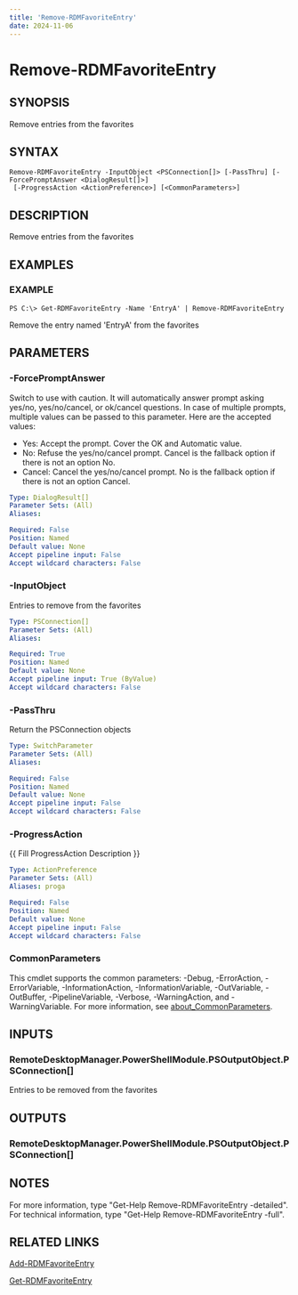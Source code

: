 ```yaml
---
title: 'Remove-RDMFavoriteEntry'
date: 2024-11-06
---
```



# Remove-RDMFavoriteEntry

## SYNOPSIS
Remove entries from the favorites

## SYNTAX

```
Remove-RDMFavoriteEntry -InputObject <PSConnection[]> [-PassThru] [-ForcePromptAnswer <DialogResult[]>]
 [-ProgressAction <ActionPreference>] [<CommonParameters>]
```

## DESCRIPTION
Remove entries from the favorites

## EXAMPLES

### EXAMPLE
```
PS C:\> Get-RDMFavoriteEntry -Name 'EntryA' | Remove-RDMFavoriteEntry
```

Remove the entry named 'EntryA' from the favorites

## PARAMETERS

### -ForcePromptAnswer
Switch to use with caution.
It will automatically answer prompt asking yes/no, yes/no/cancel, or ok/cancel questions.
In case of multiple prompts, multiple values can be passed to this parameter.
Here are the accepted values:
- Yes: Accept the prompt.
Cover the OK and Automatic value.
- No: Refuse the yes/no/cancel prompt.
Cancel is the fallback option if there is not an option No.
- Cancel: Cancel the yes/no/cancel prompt.
No is the fallback option if there is not an option Cancel.

```yaml
Type: DialogResult[]
Parameter Sets: (All)
Aliases:

Required: False
Position: Named
Default value: None
Accept pipeline input: False
Accept wildcard characters: False
```

### -InputObject
Entries to remove from the favorites

```yaml
Type: PSConnection[]
Parameter Sets: (All)
Aliases:

Required: True
Position: Named
Default value: None
Accept pipeline input: True (ByValue)
Accept wildcard characters: False
```

### -PassThru
Return the PSConnection objects

```yaml
Type: SwitchParameter
Parameter Sets: (All)
Aliases:

Required: False
Position: Named
Default value: None
Accept pipeline input: False
Accept wildcard characters: False
```

### -ProgressAction
{{ Fill ProgressAction Description }}

```yaml
Type: ActionPreference
Parameter Sets: (All)
Aliases: proga

Required: False
Position: Named
Default value: None
Accept pipeline input: False
Accept wildcard characters: False
```

### CommonParameters
This cmdlet supports the common parameters: -Debug, -ErrorAction, -ErrorVariable, -InformationAction, -InformationVariable, -OutVariable, -OutBuffer, -PipelineVariable, -Verbose, -WarningAction, and -WarningVariable. For more information, see [about_CommonParameters](http://go.microsoft.com/fwlink/?LinkID=113216).

## INPUTS

### RemoteDesktopManager.PowerShellModule.PSOutputObject.PSConnection[]
Entries to be removed from the favorites

## OUTPUTS

### RemoteDesktopManager.PowerShellModule.PSOutputObject.PSConnection[]
## NOTES
For more information, type "Get-Help Remove-RDMFavoriteEntry -detailed".
For technical information, type "Get-Help Remove-RDMFavoriteEntry -full".

## RELATED LINKS

[Add-RDMFavoriteEntry](http://127.0.0.1:1111/docs/Add-RDMFavoriteEntry/)

[Get-RDMFavoriteEntry](http://127.0.0.1:1111/docs/Get-RDMFavoriteEntry/)


